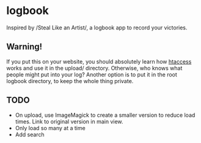 # logbook
Inspired by /Steal Like an Artist/, a logbook app to record your victories.

## Warning!
If you put this on your website, you should absolutely learn how [htaccess](https://www.seas.upenn.edu/cets/answers/auth-htpasswd.html) works and use it in the upload/ directory.  Otherwise, who knows what people might put into your log?  Another option is to put it in the root logbook directory, to keep the whole thing private.

## TODO
* On upload, use ImageMagick to create a smaller version to reduce load times.  Link to original version in main view.
* Only load so many at a time
* Add search
